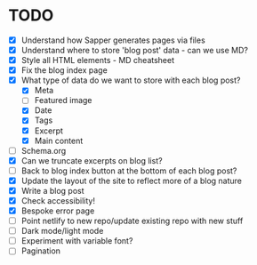 # TODO

- [x] Understand how Sapper generates pages via files
- [x] Understand where to store 'blog post' data - can we use MD?
- [x] Style all HTML elements - MD cheatsheet
- [x] Fix the blog index page
- [x] What type of data do we want to store with each blog post?
  - [x] Meta
  - [ ] Featured image
  - [x] Date
  - [x] Tags
  - [x] Excerpt
  - [x] Main content
- [ ] Schema.org
- [x] Can we truncate excerpts on blog list?
- [ ] Back to blog index button at the bottom of each blog post?
- [x] Update the layout of the site to reflect more of a blog nature
- [x] Write a blog post
- [x] Check accessibility!
- [x] Bespoke error page
- [ ] Point netlify to new repo/update existing repo with new stuff
- [ ] Dark mode/light mode
- [ ] Experiment with variable font?
- [ ] Pagination
